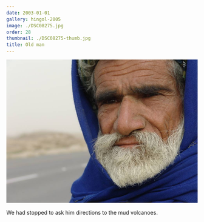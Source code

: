 ```yaml
---
date: 2003-01-01
gallery: hingol-2005
image: ./DSC08275.jpg
order: 28
thumbnail: ./DSC08275-thumb.jpg
title: Old man
---
```


![Old man](./DSC08275.jpg)

We had stopped to ask him directions to the mud volcanoes.